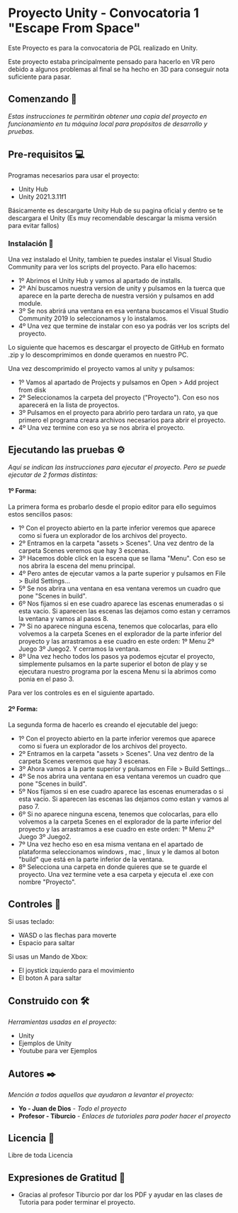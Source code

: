 #  Proyecto Unity - Convocatoria 1 "Escape From Space"
Este Proyecto es para la convocatoria de PGL realizado en Unity.
 
Este proyecto estaba principalmente pensado para hacerlo en VR pero debido a algunos problemas al final se ha hecho en 3D para conseguir nota suficiente para pasar.
 
## Comenzando 🚀

_Estas instrucciones te permitirán obtener una copia del proyecto en funcionamiento en tu máquina local para propósitos de desarrollo y pruebas._

## Pre-requisitos 💻

Programas necesarios para usar el proyecto:

* Unity Hub
* Unity 2021.3.11f1

Básicamente es descargarte Unity Hub de su pagina oficial y dentro se te descargara el Unity (Es muy recomendable descargar la misma versión para evitar fallos)

### Instalación 🔧

Una vez instalado el Unity, tambien te puedes instalar el Visual Studio Community para ver los scripts del proyecto. Para ello hacemos:

* 1º Abrimos el Unity Hub y vamos al apartado de installs.
* 2º Ahí buscamos nuestra version de unity y pulsamos en la tuerca que aparece en la parte derecha de nuestra versión y pulsamos en add module.
* 3º Se nos abrirá una ventana en esa ventana buscamos el Visual Studio Community 2019 lo seleccionamos y lo instalamos. 
* 4º Una vez que termine de instalar con eso ya podrás ver los scripts del proyecto. 

Lo siguiente que hacemos es descargar el proyecto de GitHub en formato .zip y lo descomprimimos en donde queramos en nuestro PC.

Una vez descomprimido el proyecto vamos al unity y pulsamos:

* 1º Vamos al apartado de Projects y pulsamos en Open > Add project from disk
* 2º Seleccionamos la carpeta del proyecto ("Proyecto"). Con eso nos aparecerá en la lista de proyectos.
* 3º Pulsamos en el proyecto para abrirlo pero tardara un rato, ya que primero el programa creara archivos necesarios para abrir el proyecto.
* 4º Una vez termine con eso ya se nos abrira el proyecto.

## Ejecutando las pruebas ⚙️

_Aquí se indican las instrucciones para ejecutar el proyecto. Pero se puede ejecutar de 2 formas distintas:_

#### 1º Forma:

La primera forma es probarlo desde el propio editor para ello seguimos estos sencillos pasos:

* 1º Con el proyecto abierto en la parte inferior veremos que aparece como si fuera un explorador de los archivos del proyecto.
* 2º Entramos en la carpeta "assets > Scenes". Una vez dentro de la carpeta Scenes veremos que hay 3 escenas.
* 3º Hacemos doble click en la escena que se llama "Menu". Con eso se nos abrira la escena del menu principal.
* 4º Pero antes de ejecutar vamos a la parte superior y pulsamos en File > Build Settings...
* 5º Se nos abrira una ventana en esa ventana veremos un cuadro que pone "Scenes in build".
* 6º Nos fijamos si en ese cuadro aparece las escenas enumeradas o si esta vacio. Si aparecen las escenas las dejamos como estan y cerramos la ventana y vamos al pasos 8.
* 7º Si no aparece ninguna escena, tenemos que colocarlas, para ello volvemos a la carpeta Scenes en el explorador de la parte inferior del proyecto y las arrastramos a ese cuadro en este orden: 1º Menu 2º Juego 3º Juego2. Y cerramos la ventana. 
* 8º Una vez hecho todos los pasos ya podemos ejcutar el proyecto, simplemente pulsamos en la parte superior el boton de play y se ejecutara nuestro programa por la escena Menu si la abrimos como ponia en el paso 3.

Para ver los controles es en el siguiente apartado.

#### 2º Forma:

La segunda forma de hacerlo es creando el ejecutable del juego:

* 1º Con el proyecto abierto en la parte inferior veremos que aparece como si fuera un explorador de los archivos del proyecto.
* 2º Entramos en la carpeta "assets > Scenes". Una vez dentro de la carpeta Scenes veremos que hay 3 escenas.
* 3º Ahora vamos a la parte superior y pulsamos en File > Build Settings...
* 4º Se nos abrira una ventana en esa ventana veremos un cuadro que pone "Scenes in build".
* 5º Nos fijamos si en ese cuadro aparece las escenas enumeradas o si esta vacio. Si aparecen las escenas las dejamos como estan y vamos al paso 7.
* 6º Si no aparece ninguna escena, tenemos que colocarlas, para ello volvemos a la carpeta Scenes en el explorador de la parte inferior del proyecto y las arrastramos a ese cuadro en este orden: 1º Menu 2º Juego 3º Juego2.  
* 7º Una vez hecho eso en esa misma ventana en el apartado de plataforma seleccionamos windows , mac , linux y le damos al boton "build" que está en la parte inferior de la ventana.
* 8º Selecciona una carpeta en donde quieres que se te guarde el proyecto. Una vez termine vete a esa carpeta y ejecuta el .exe con nombre "Proyecto".

## Controles 🔌

Si usas teclado:

* WASD o las flechas para moverte
* Espacio para saltar

Si usas un Mando de Xbox:

* El joystick izquierdo para el movimiento
* El boton A para saltar

## Construido con 🛠️

_Herramientas usadas en el proyecto:_

* Unity
* Ejemplos de Unity
* Youtube para ver Ejemplos
 
## Autores ✒️

_Mención a todos aquellos que ayudaron a levantar el proyecto:_

* **Yo - Juan de Dios** - *Todo el proyecto* 
* **Profesor - Tiburcio** - *Enlaces de tutoriales para poder hacer el proyecto*

## Licencia 📄

Libre de toda Licencia

## Expresiones de Gratitud 🎁

* Gracias al profesor Tiburcio por dar los PDF y ayudar en las clases de Tutoria para poder terminar el proyecto.

